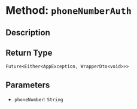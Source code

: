 # Method: `phoneNumberAuth`

## Description



## Return Type
`Future<Either<AppException, WrapperDto<void>>>`

## Parameters

- `phoneNumber`: `String`
